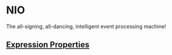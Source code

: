 NIO
===

The all-signing, all-dancing, intelligent event processing machine!

[Expression Properties](nio_script.md)
--------------------------------------